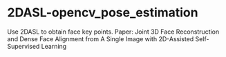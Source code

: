 # 2DASL-opencv_pose_estimation
Use 2DASL to obtain face key points. Paper: Joint 3D Face Reconstruction and Dense Face Alignment from A Single Image with 2D-Assisted Self-Supervised Learning
